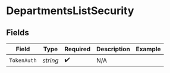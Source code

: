 # DepartmentsListSecurity


## Fields

| Field              | Type               | Required           | Description        | Example            |
| ------------------ | ------------------ | ------------------ | ------------------ | ------------------ |
| `TokenAuth`        | *string*           | :heavy_check_mark: | N/A                |                    |